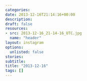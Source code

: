 ```yaml
---
categories:
date: 2013-12-16T21:14:16+00:00
description:
draft: false
resources:
- src: 2013-12-16_21-14-16_UTC.jpg
  name: "header"
layout: instagram
options:
  unlisted: false
stories:
subtitle:
title: "2013-12-16"
tags: []
---
```


 
